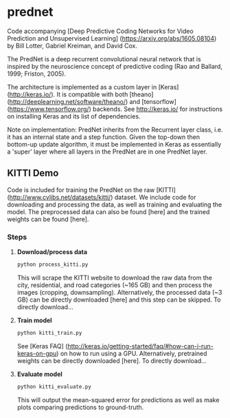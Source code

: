 # prednet

Code accompanying [Deep Predictive Coding Networks for Video Prediction and Unsupervised Learning] (https://arxiv.org/abs/1605.08104) by Bill Lotter, Gabriel Kreiman, and David Cox.

The PredNet is a deep recurrent convolutional neural network that is inspired by the neuroscience concept of predictive coding (Rao and Ballard, 1999; Friston, 2005).

The architecture is implemented as a custom layer in [Keras] (http://keras.io/). It is compatible with both [theano] (http://deeplearning.net/software/theano/) and [tensorflow] (https://www.tensorflow.org/) backends.
See http://keras.io/ for instructions on installing Keras and its list of dependencies.

Note on implementation:  PredNet inherits from the Recurrent layer class, i.e. it has an internal state and a step function. Given the top-down then bottom-up update algorithm, it must be implemented in Keras as essentially a 'super' layer where all layers in the PredNet are in one PredNet layer.

## KITTI Demo

Code is included for training the PredNet on the raw [KITTI] (http://www.cvlibs.net/datasets/kitti/) dataset.
We include code for downloading and processing the data, as well as training and evaluating the model.
The preprocessed data can also be found [here] and the trained weights can be found [here].

### Steps
1. **Download/process data**
	```bash
	python process_kitti.py
	```
	This will scrape the KITTI website to download the raw data from the city, residential, and road categories (~165 GB) and then process the images (cropping, downsampling).
	Alternatively, the processed data (~3 GB) can be directly downloaded [here] and this step can be skipped.
	To directly download...
	<br>

2. **Train model**
	```bash
	python kitti_train.py
	```
	See [Keras FAQ] (http://keras.io/getting-started/faq/#how-can-i-run-keras-on-gpu) on how to run using a GPU.
	Alternatively, pretrained weights can be directly downloaded [here].
	To directly download...
	<br>

3. **Evaluate model**
	```bash
	python kitti_evaluate.py
	```
	This will output the mean-squared error for predictions as well as make plots comparing predictions to ground-truth.
